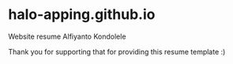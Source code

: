 # halo-apping.github.io
Website resume Alfiyanto Kondolele

Thank you for supporting that for providing this resume template :)
